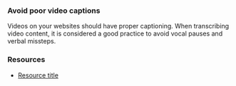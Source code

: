 ### Avoid poor video captions

Videos on your websites should have proper captioning. When transcribing video content, it is considered a good practice to avoid vocal pauses and verbal missteps.

### Resources
<!-- Whenever possible, include the links to more advanced guide-->
* [Resource title](https://)

<!-- category: (1)-->
<!-- available categories:
    0: accessibility rules that everyone should follow with no exception
    1: accessibility tips that make outstanding user experience
    2: facts about designing for accessibility, testing etc.
-->